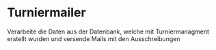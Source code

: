 Turniermailer
=============

Verarbeite die Daten aus der Datenbank, welche mit Turniermanagment erstellt wurden und versende Mails mit den Ausschreibungen
